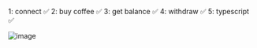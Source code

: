 1: connect ✅
2: buy coffee ✅
3: get balance ✅
4: withdraw ✅
5: typescript ✅

![image](https://github.com/user-attachments/assets/b35f273b-b55a-4916-9f29-f9c3e8b7384e)
